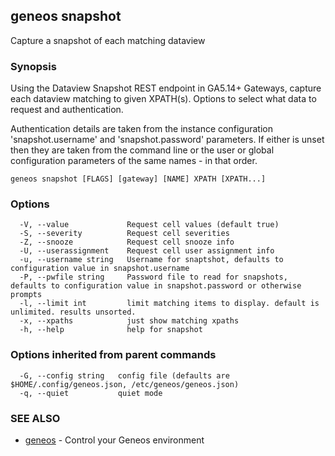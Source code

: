 ## geneos snapshot

Capture a snapshot of each matching dataview

### Synopsis

Using the Dataview Snapshot REST endpoint in GA5.14+ Gateways,
capture each dataview matching to given XPATH(s). Options to select
what data to request and authentication.

Authentication details are taken from the instance configuration
'snapshot.username' and 'snapshot.password' parameters. If either is
unset then they are taken from the command line or the user or global
configuration parameters of the same names - in that order.

```
geneos snapshot [FLAGS] [gateway] [NAME] XPATH [XPATH...]
```

### Options

```
  -V, --value             Request cell values (default true)
  -S, --severity          Request cell severities
  -Z, --snooze            Request cell snooze info
  -U, --userassignment    Request cell user assignment info
  -u, --username string   Username for snaptshot, defaults to configuration value in snapshot.username
  -P, --pwfile string     Password file to read for snapshots, defaults to configuration value in snapshot.password or otherwise prompts
  -l, --limit int         limit matching items to display. default is unlimited. results unsorted.
  -x, --xpaths            just show matching xpaths
  -h, --help              help for snapshot
```

### Options inherited from parent commands

```
  -G, --config string   config file (defaults are $HOME/.config/geneos.json, /etc/geneos/geneos.json)
  -q, --quiet           quiet mode
```

### SEE ALSO

* [geneos](geneos.md)	 - Control your Geneos environment


